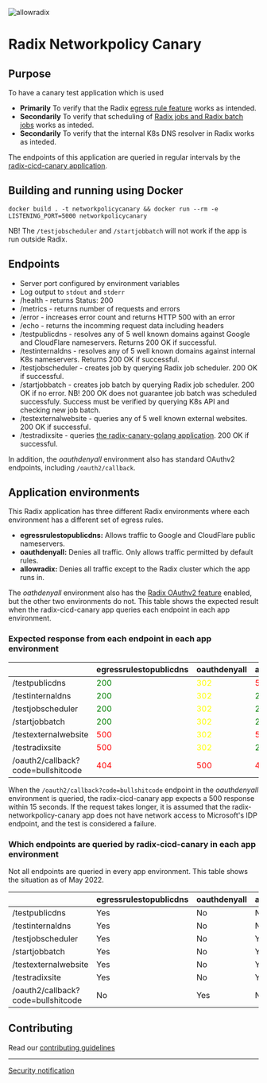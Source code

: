 ![allowradix](https://api.radix.equinor.com/api/v1/applications/radix-networkpolicy-canary/environments/allowradix/buildstatus)
# Radix Networkpolicy Canary
 
## Purpose

To have a canary test application which is used

- **Primarily** To verify that the Radix [egress rule feature](https://www.radix.equinor.com/guides/egress-config/) works as intended.
- **Secondarily** To verify that scheduling of [Radix jobs and Radix batch jobs](https://www.radix.equinor.com/guides/configure-jobs/) works as inteded.
- **Secondarily** To verify that the internal K8s DNS resolver in Radix works as inteded.

The endpoints of this application are queried in regular intervals by the [radix-cicd-canary application](https://github.com/equinor/radix-cicd-canary).

## Building and running using Docker

`docker build . -t networkpolicycanary && docker run --rm -e LISTENING_PORT=5000 networkpolicycanary`

NB! The `/testjobscheduler` and `/startjobbatch` will not work if the app is run outside Radix.

## Endpoints

- Server port configured by environment variables
- Log output to `stdout` and `stderr`
- /health - returns Status: 200
- /metrics - returns number of requests and errors
- /error - increases error count and returns HTTP 500 with an error
- /echo - returns the incomming request data including headers
- /testpublicdns - resolves any of 5 well known domains against Google and CloudFlare nameservers. Returns 200 OK if successful.
- /testinternaldns - resolves any of 5 well known domains against internal K8s nameservers. Returns 200 OK if successful.
- /testjobscheduler - creates job by querying Radix job scheduler. 200 OK if successful.
- /startjobbatch - creates job batch by querying Radix job scheduler. 200 OK if no error. NB! 200 OK does not guarantee job batch was scheduled successfuly. Success must be verified by querying K8s API and checking new job batch.
- /testexternalwebsite - queries any of 5 well known external websites. 200 OK if successful.
- /testradixsite - queries [the radix-canary-golang application](https://github.com/equinor/radix-canary-golang). 200 OK if successful.

In addition, the *oauthdenyall* environment also has standard OAuthv2 endpoints, including `/oauth2/callback`.

## Application environments

This Radix application has three different Radix environments where each environment has a different set of egress rules. 

* **egressrulestopublicdns:** Allows traffic to Google and CloudFlare public nameservers.
* **oauthdenyall:** Denies all traffic. Only allows traffic permitted by default rules.
* **allowradix:** Denies all traffic except to the Radix cluster which the app runs in.

The *oathdenyall* environment also has the [Radix OAuthv2 feature](https://www.radix.equinor.com/guides/authentication/#using-the-radix-oauth2-feature) enabled, but the other two environments do not. This table shows the expected result when the radix-cicd-canary app queries each endpoint in each app environment.

### Expected response from each endpoint in each app environment
|                      | egressrulestopublicdns | oauthdenyall | allowradix |
|----------------------|------------------------|--------------|------------|
| /testpublicdns       | <span style="color:green">200</span>                    | <span style="color:yellow">302</span>          | <span style="color:red">500</span>        |
| /testinternaldns     | <span style="color:green">200</span>                    | <span style="color:yellow">302</span>          | <span style="color:green">200</span>        |
| /testjobscheduler    | <span style="color:green">200</span>                    | <span style="color:yellow">302</span>          | <span style="color:green">200</span>        |
| /startjobbatch       | <span style="color:green">200</span>                    | <span style="color:yellow">302</span>          | <span style="color:green">200</span>        |
| /testexternalwebsite | <span style="color:red">500</span>                    | <span style="color:yellow">302</span>          | <span style="color:red">500</span>        |
| /testradixsite       | <span style="color:red">500</span>                    | <span style="color:yellow">302</span>          | <span style="color:green">200</span>        |
| /oauth2/callback?code=bullshitcode       | <span style="color:red">404</span>                    | <span style="color:red">500</span>          | <span style="color:red">404</span>        |

When the `/oauth2/callback?code=bullshitcode` endpoint in the *oauthdenyall* environment is queried, the radix-cicd-canary app expects a 500 response within 15 seconds. If the request takes longer, it is assumed that the radix-networkpolicy-canary app does not have network access to Microsoft's IDP endpoint, and the test is considered a failure.

### Which endpoints are queried by radix-cicd-canary in each app environment
Not all endpoints are queried in every app environment. This table shows the situation as of May 2022.

|  | egressrulestopublicdns | oauthdenyall | allowradix |
|---|---|---|---|
| /testpublicdns | Yes | No | No |
| /testinternaldns | Yes | No | No |
| /testjobscheduler | Yes | No | Yes |
| /startjobbatch | Yes | No | Yes |
| /testexternalwebsite | Yes | No | Yes |
| /testradixsite | Yes | No | Yes |
| /oauth2/callback?code=bullshitcode | No | Yes | No |


## Contributing

Read our [contributing guidelines](./CONTRIBUTING.md)

------------------

[Security notification](./SECURITY.md)